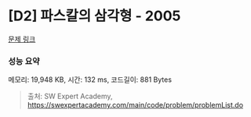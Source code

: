 # [D2] 파스칼의 삼각형 - 2005 

[문제 링크](https://swexpertacademy.com/main/code/problem/problemDetail.do?contestProbId=AV5P0-h6Ak4DFAUq) 

### 성능 요약

메모리: 19,948 KB, 시간: 132 ms, 코드길이: 881 Bytes



> 출처: SW Expert Academy, https://swexpertacademy.com/main/code/problem/problemList.do